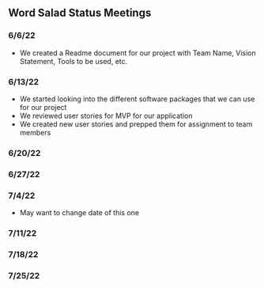 ## Word Salad Status Meetings ##
### 6/6/22 ###
* We created a Readme document for our project with Team Name, Vision Statement, Tools to be used, etc.

### 6/13/22 ###
* We started looking into the different software packages that we can use for our project
* We reviewed user stories for MVP for our application
* We created new user stories and prepped them for assignment to team members

### 6/20/22 ###

### 6/27/22 ###

### 7/4/22 ### 
* May want to change date of this one

### 7/11/22 ###

### 7/18/22 ###

### 7/25/22 ###

